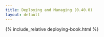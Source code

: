 ```yaml
---
title: Deploying and Managing (0.40.0)
layout: default
---
```


{% include_relative deploying-book.html %}
